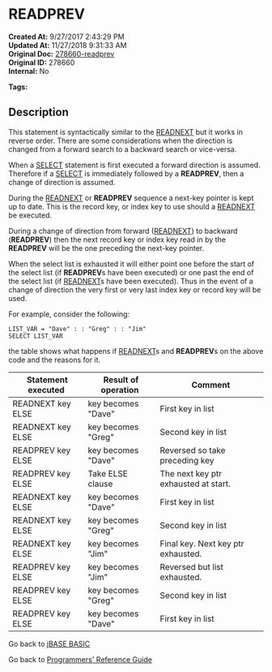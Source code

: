 # READPREV

**Created At:** 9/27/2017 2:43:29 PM  
**Updated At:** 11/27/2018 9:31:33 AM  
**Original Doc:** [278660-readprev](https://docs.jbase.com/36868-jbase-basic/278660-readprev)  
**Original ID:** 278660  
**Internal:** No  

**Tags:**
<badge text='traversing lists' vertical='middle' />

## Description

This statement is syntactically similar to the [READNEXT](./../readnext) but it works in reverse order. There are some considerations when the direction is changed from a forward search to a backward search or vice-versa.

When a [SELECT](./../select) statement is first executed a forward direction is assumed. Therefore if a [SELECT](./../select) is immediately followed by a **READPREV**, then a change of direction is assumed.

During the [READNEXT](./../readnext) or **READPREV** sequence a next-key pointer is kept up to date. This is the record key, or index key to use should a [READNEXT](./../readnext) be executed.

During a change of direction from forward ([READNEXT](./../readnext)) to backward (**READPREV**) then the next record key or index key read in by the **READPREV** will be the one preceding the next-key pointer.

When the select list is exhausted it will either point one before the start of the select list (if **READPREV**s have been executed) or one past the end of the select list (if [READNEXT](./../readnext)s have been executed). Thus in the event of a change of direction the very first or very last index key or record key will be used.

For example, consider the following:

```
LIST_VAR = "Dave" : : "Greg" : : "Jim"
SELECT LIST_VAR
```

the table shows what happens if [READNEXT](./../readnext)s and **READPREV**s on the above code and the reasons for it.

|  Statement executed |  Result of operation  |  Comment |
| --- | --- | --- |
| READNEXT key ELSE | key becomes "Dave" | First key in list |
| READNEXT key ELSE | key becomes "Greg" | Second key in list |
| READPREV key ELSE | key becomes "Dave" | Reversed so take preceding key |
| READPREV key ELSE | Take ELSE clause | The next key ptr exhausted at start. |
| READNEXT key ELSE | key becomes "Dave" | First key in list |
| READNEXT key ELSE | key becomes "Greg" | Second key in list |
| READNEXT key ELSE | key becomes "Jim" | Final key. Next key ptr exhausted. |
| READPREV key ELSE | key becomes "Jim" | Reversed but list exhausted. |
| READPREV key ELSE | key becomes "Greg" | Second key in list |
| READPREV key ELSE | key becomes "Dave" | First key in list |

Go back to [jBASE BASIC](./../README.md)

Go back to [Programmers' Reference Guide](./../../reference-guides/jbc/README.md)

  
<PageFooter />
